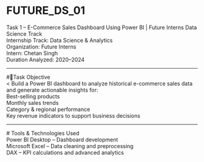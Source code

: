 # FUTURE_DS_01
Task 1 – E-Commerce Sales Dashboard Using Power BI | Future Interns Data Science Track <br>
Internship Track: Data Science & Analytics<br>
Organization: Future Interns<br>
Intern: Chetan Singh<br>
Duration Analyzed: 2020–2024<br>
<hr>
#📌Task Objective<br><
Build a Power BI dashboard to analyze historical e-commerce sales data and generate actionable insights for:<br>
Best-selling products<br>
Monthly sales trends<br>
Category & regional performance<br>
Key revenue indicators to support business decisions<br>
<hr>
# Tools & Technologies Used<br>
Power BI Desktop – Dashboard development<br>
Microsoft Excel – Data cleaning and preprocessing<br>
DAX – KPI calculations and advanced analytics<br>
